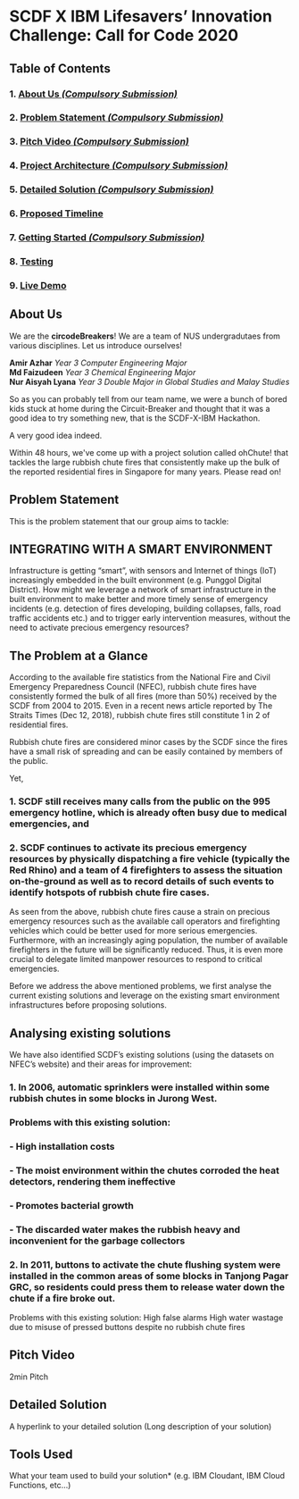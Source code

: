 # SCDF X IBM Lifesavers’ Innovation Challenge: Call for Code 2020

## Table of Contents
### 1. [About Us *(Compulsory Submission)*](#about-us-compulsory-submission)
### 2. [Problem Statement *(Compulsory Submission)*](#problem-statement-compulsory-submission)
### 3. [Pitch Video *(Compulsory Submission)*](#pitch-video-compulsory-submission)
### 4. [Project Architecture *(Compulsory Submission)*](#project-architecture-compulsory-submission)
### 5. [Detailed Solution *(Compulsory Submission)*](#detailed-solution-compulsory-submission)
### 6. [Proposed Timeline](#proposed-timeline)
### 7. [Getting Started *(Compulsory Submission)*](#getting-started-compulsory-submission)
### 8. [Testing](#testing)
### 9. [Live Demo](#live-demo)

## About Us 
We are the **circodeBreakers**! We are a team of NUS undergradutaes from various disciplines. 
Let us introduce ourselves!

**Amir Azhar** *Year 3 Computer Engineering Major*
</br>
**Md Faizudeen** *Year 3 Chemical Engineering Major*
</br>
**Nur Aisyah Lyana** *Year 3 Double Major in Global Studies and Malay Studies*

So as you can probably tell from our team name, we were a bunch of bored kids stuck at home during the Circuit-Breaker and thought that it was a good idea to try something new, that is the SCDF-X-IBM Hackathon. 

A very good idea indeed.

Within 48 hours, we've come up with a project solution called ohChute! that tackles the large rubbish chute fires that consistently make up the bulk of the reported residential fires in Singapore for many years. Please read on!

## Problem Statement 
This is the problem statement that our group aims to tackle:

## INTEGRATING WITH A SMART ENVIRONMENT
Infrastructure is getting “smart”, with sensors and Internet of things (IoT) increasingly embedded in the built environment (e.g. Punggol Digital District). How might we leverage a network of smart infrastructure in the built environment to make better and more timely sense of emergency incidents (e.g. detection of fires developing, building collapses, falls, road traffic accidents etc.) and to trigger early intervention measures, without the need to activate precious emergency resources?

## The Problem at a Glance

According to the available fire statistics from the National Fire and Civil Emergency Preparedness Council (NFEC), rubbish chute fires have consistently formed the bulk of all fires (more than 50%) received by the SCDF from 2004 to 2015. Even in a recent news article reported by The Straits Times (Dec 12, 2018), rubbish chute fires still constitute 1 in 2 of residential fires.

Rubbish chute fires are considered minor cases by the SCDF since the fires have a small risk of spreading and can be easily contained by members of the public.

Yet, 

### 1. SCDF still receives many calls from the public on the 995 emergency hotline, which is already often busy due to medical emergencies, and
### 2. SCDF continues to activate its precious emergency resources by physically dispatching a fire vehicle (typically the Red Rhino) and a team of 4 firefighters to assess the situation on-the-ground as well as to record details of such events to identify hotspots of rubbish chute fire cases. 

As seen from the above, rubbish chute fires cause a strain on precious emergency resources such as the available call operators and firefighting vehicles which could be better used for more serious emergencies. Furthermore, with an increasingly aging population, the number of available firefighters in the future will be significantly reduced. Thus, it is even more crucial to delegate limited manpower resources to respond to critical emergencies.

Before we address the above mentioned problems, we first analyse the current existing solutions and leverage on the existing smart environment infrastructures before proposing solutions.

## Analysing existing solutions
We have also identified SCDF’s existing solutions (using the datasets on NFEC’s website) and their areas for improvement:

### 1. In 2006, automatic sprinklers were installed within some rubbish chutes in some blocks in Jurong West.
### Problems with this existing solution: 
### - High installation costs 
### - The moist environment within the chutes corroded the heat detectors, rendering them ineffective
### - Promotes bacterial growth 
### - The discarded water makes the rubbish heavy and inconvenient for the garbage collectors

### 2. In 2011, buttons to activate the chute flushing system were installed in the common areas of some blocks in Tanjong Pagar GRC, so residents could press them to release water down the chute if a fire broke out.
Problems with this existing solution: 
High false alarms
High water wastage due to misuse of pressed buttons despite no rubbish chute fires

## Pitch Video 
2min Pitch

## Detailed Solution 
A hyperlink to your detailed solution (Long description of your solution)

## Tools Used 
What your team used to build your solution* (e.g. IBM Cloudant, IBM Cloud Functions, etc…)
